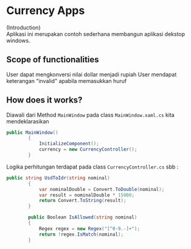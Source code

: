 ﻿# Currency Apps
(Introduction)  
Aplikasi ini merupakan contoh sederhana membangun aplikasi dekstop windows.

## Scope of functionalities
User dapat mengkonversi nilai dollar menjadi rupiah
User mendapat keterangan "invalid" apabila memasukkan huruf

## How does it works?
Diawali dari Method  `MainWindow`  pada class  `MainWindow.xaml.cs`  kita mendeklarasikan
```C#
public MainWindow()
        {
            InitializeComponent();
            currency = new CurrencyController();
        }
```
Logika perhitungan terdapat pada class  `CurrencyController.cs`  sbb :
```C#
public string UsdToIdr(string nominal)
        {
            var nominalDouble = Convert.ToDouble(nominal);
            var result = nominalDouble * 15000;
            return Convert.ToString(result);
        }

        public Boolean IsAllowed(string nominal)
        {
            Regex regex = new Regex("[^0-9.-]+");
            return !regex.IsMatch(nominal);
        }
  ```